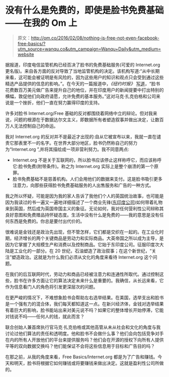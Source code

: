 # 没有什么是免费的，即使是脸书免费基础——在我的 Om 上

> 原文：<http://om.co/2016/02/08/nothing-is-free-not-even-facebook-free-basics/?utm_source=wanqu.co&utm_campaign=Wanqu+Daily&utm_medium=website>

据报道，印度电信监管机构已经否决了脸书的免费基础服务(可爱的 Internet.org 更名版)。来自各方面的反对导致了当地监管机构的决定。该机构写道:“从中长期来看，这可能会被证明是有风险的，因为这些用户的知识和观点只会受到通过这些精选产品提供的信息的影响。”。在今天的一篇报道中，*《纽约时报》* [写道](http://www.nytimes.com/2016/02/09/business/facebook-loses-a-battle-in-india-over-its-free-basics-program.html?ref=technology)，“脸书花费数百万美元做广告来提升自己的地位，并在印度用户的新闻提要中打出特别的横幅，敦促他们向政府请愿，允许免费的基本服务。”这对马克·扎克伯格和公司来说是一个挫折，他们一直在努力赢得印度的支持。

许多对脸书 Internet.org/Free 基础的反对都围绕着网络中立的辩论。但对我来说，问题的根源在于数据达尔文主义，即数据所有者塑造叙事并做出决定，让数百万人无法控制自己的命运。

我对 Internet.org 的反对并不是最近才出现的:自从它被宣布以来，我就一直在谴责它那表里不一的名字。在世界大部分地区，脸书仍然称自己的努力为“Internet.org ”,并将其描绘成一项非营利努力。我不同意两点:

*   Internet.org 不是关于互联网的，所以脸书应该停止这样称呼它，而应该称呼它:脸书免费(附带条件)。称之为 Internet.org 实际上是整个崩溃的第一个原罪。
*   脸书免费基础不是慈善机构。人们会用他们的数据来支付。这是脸书吸引更多注意力，向那些获得脸书免费基础服务的人出售服务和广告的一种方式。

我之所以怀疑，可能是因为我的家人告诉了我他们个人的英国统治故事，也可能是因为我读过的书一遍又一遍地详细描述了一个商业先锋([东印度公司](http://www.britannica.com/topic/East-India-Company))如何带着礼物来到英国，然后成为英国帝国主义的象征。无论如何，我对任何营利性公司辩称其良好意图和免费赠品持怀疑态度。生活中没有什么是免费的——我的意思是没有任何东西是免费的。你总是要付出代价的。

很难说是金钱还是政治先出现，但不管怎样，它们都是交织在一起的。在工业化时期，经济增长的两个关键商品是劳动力和实际商品。大英帝国之所以成为主导，是因为它掌握了大规模生产和消费以及控制商品。它始于东印度公司。征服印度次大陆是工业化的一部分。在 20 世纪，石油塑造了政治叙事；在这个新世纪，“关注”塑造政治。这就是为什么我们必须从文化的角度来看待 Internet.org 这个问题。

在我们的后互联网时代，劳动力和商品已经被注意力和连通性所取代。通过控制这些，脸书在许多方面让它的算法决定未来什么是重要的。我确信，从长远来看，它作为信息看门人的角色将引发更深层次的问题。

在更严峻的情况下，不难想象脸书会帮助左右选举结果。在美国，选举支出和脸书是一个强有力的混合体，我们每天都知道这一点。在新兴经济体，金钱对选举结果有着巨大的影响，脸书能站出来对美元说不吗？如果它的整体增长开始停滞，它能对钱说不吗——任何人的钱，就此而言？

联合创始人兼首席执行官马克·扎克伯格或其他高管从未从社会和文化的角度与我讨论过他们算法的责任和透明度。他和脸书不会做什么事？他们会向包括竞争对手在内的所有人开放他们的平台来提供服务吗？他们会在开源的授权下向所有人提供平等的双向数据交换吗？他们能保证不会将这些信息用于目标和广告目的吗？

在那之前，从我的角度来看，Free Basics/Internet.org 都是为了广告和赚钱。今天和明天，脸书将根据它如何赚钱或将要赚钱来做出决定。这就是盈利性公司所做的。